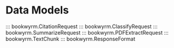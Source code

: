 # Data Models

::: bookwyrm.CitationRequest
::: bookwyrm.ClassifyRequest
::: bookwyrm.SummarizeRequest
::: bookwyrm.PDFExtractRequest
::: bookwyrm.TextChunk
::: bookwyrm.ResponseFormat
